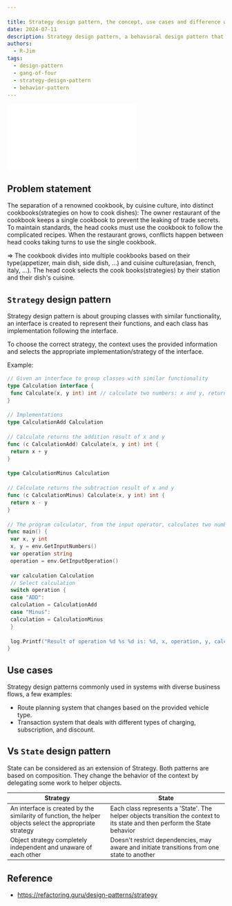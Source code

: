 ```yaml
---

title: Strategy design pattern, the concept, use cases and difference with the state design pattern
date: 2024-07-11
description: Strategy design pattern, a behavioral design pattern that denote the functionality of a family of interchangeable classes to a interface, the context, with the helper objects, selects the appropriate implementation of the interface.
authors:
  - R-Jim
tags:
  - design-pattern
  - gang-of-four
  - strategy-design-pattern
  - behavior-pattern
---
```


![](assets/strategy-design-pattern.pdf)

## Problem statement

The separation of a renowned cookbook, by cuisine culture, into distinct cookbooks(strategies on how to cook dishes): The owner restaurant of the cookbook keeps a single cookbook to prevent the leaking of trade secrets. To maintain standards, the head cooks must use the cookbook to follow the complicated recipes. When the restaurant grows, conflicts happen between head cooks taking turns to use the single cookbook.

=> The cookbook divides into multiple cookbooks based on their type(appetizer, main dish, side dish, ...) and cuisine culture(asian, french, italy, ...). The head cook selects the cook books(strategies) by their station and their dish's cuisine.

## `Strategy` design pattern

Strategy design pattern is about grouping classes with similar functionality, an interface is created to represent their functions, and each class has implementation following the interface.

To choose the correct strategy, the context uses the provided information and selects the appropriate implementation/strategy of the interface.

Example:

```go
// Given an interface to group classes with similar functionality
type Calculation interface {
 func Calculate(x, y int) int // calculate two numbers: x and y, return int result
}

// Implementations
type CalculationAdd Calculation

// Calculate returns the addition result of x and y
func (c CalculationAdd) Calculate(x, y int) int {
 return x + y
}

type CalculationMinus Calculation

// Calculate returns the subtraction result of x and y
func (c CalculationMinus) Calculate(x, y int) int {
 return x - y
}

// The program calculator, from the input operator, calculates two numbers and prints the result
func main() {
 var x, y int
 x, y = env.GetInputNumbers()
 var operation string
 operation = env.GetInputOperation()

 var calculation Calculation
 // Select calculation
 switch operation {
 case "ADD":
 calculation = CalculationAdd
 case "Minus":
 calculation = CalculationMinus
 }

 log.Printf("Result of operation %d %s %d is: %d, x, operation, y, calculation.Calculate(x, y))
}
```

## Use cases

Strategy design patterns commonly used in systems with diverse business flows, a few examples:

- Route planning system that changes based on the provided vehicle type.
- Transaction system that deals with different types of charging, subscription, and discount.

## Vs `State` design pattern

State can be considered as an extension of Strategy. Both patterns are based on composition.
They change the behavior of the context by delegating some work to helper objects.

| Strategy                                                                                                  | State                                                                                                                       |
| --------------------------------------------------------------------------------------------------------- | --------------------------------------------------------------------------------------------------------------------------- |
| An interface is created by the similarity of function, the helper objects select the appropriate strategy | Each class represents a 'State'. The helper objects transition the context to its state and then perform the State behavior |
| Object strategy completely independent and unaware of each other                                          | Doesn't restrict dependencies, may aware and initiate transitions from one state to another                                 |

## Reference

- https://refactoring.guru/design-patterns/strategy
